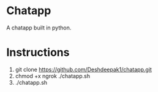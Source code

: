 # Chatapp
A chatapp built in python.

# Instructions
 1. git clone https://github.com/Deshdeepak1/chatapp.git 
 2. chmod +x ngrok ./chatapp.sh
 3. ./chatapp.sh

